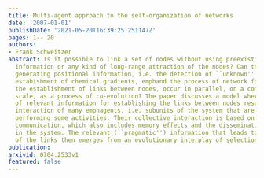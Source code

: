 ```yaml
---
title: Multi-agent approach to the self-organization of networks
date: '2007-01-01'
publishDate: '2021-05-20T16:39:25.251147Z'
pages: 1-- 20
authors:
- Frank Schweitzer
abstract: Is it possible to link a set of nodes without using preexisting positional
  information or any kind of long-range attraction of the nodes? Can the process of
  generating positional information, i.e. the detection of ``unknown'' nodes and the
  estabishment of chemical gradients, emphand the process of network formation, i.e.
  the establishment of links between nodes, occur in parallel, on a comparable time
  scale, as a process of co-evolution? The paper discusses a model where the generation
  of relevant information for establishing the links between nodes results from the
  interaction of many emphagents, i.e. subunits of the system that are capable of
  performing some activities. Their collective interaction is based on (indirect)
  communication, which also includes memory effects and the dissemination of information
  in the system. The relevant (``pragmatic'') information that leads to the establishment
  of the links then emerges from an evolutionary interplay of selection and reamplification.
publication:
arxivid: 0704.2533v1
featured: false
---
```

